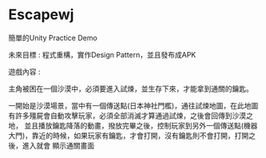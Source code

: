 # Escapewj

簡單的Unity Practice Demo

未來目標 : 程式重構，實作Design Pattern，並且發布成APK

遊戲內容 :

主角被困在一個沙漠中，必須要進入試煉，並生存下來，才能拿到通關的鑰匙。

一開始是沙漠場景，當中有一個傳送點(日本神社門檻)，通往試煉地圖，在此地圖有許多殭屍會自動攻擊玩家，必須全部消滅才算通過試煉，之後會回傳到沙漠之地，
並且播放鑰匙降落的動畫，撥放完畢之後，控制玩家到另外一個傳送點(機器大門)，靠近的時候，如果玩家有鑰匙，才會打開，沒有鑰匙則不會打開，打開之後，進入就會
顯示通關畫面
